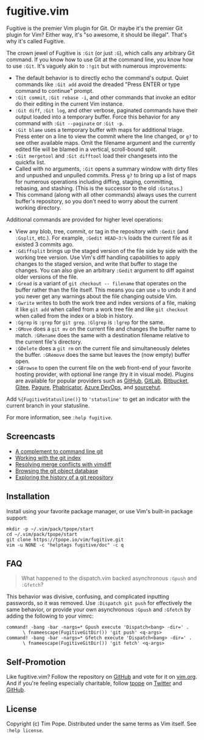 # fugitive.vim

Fugitive is the premier Vim plugin for Git.  Or maybe it's the premier Git
plugin for Vim?  Either way, it's "so awesome, it should be illegal".  That's
why it's called Fugitive.

The crown jewel of Fugitive is `:Git` (or just `:G`), which calls any
arbitrary Git command.  If you know how to use Git at the command line, you
know how to use `:Git`.  It's vaguely akin to `:!git` but with numerous
improvements:

* The default behavior is to directly echo the command's output.  Quiet
  commands like `:Git add` avoid the dreaded "Press ENTER or type command to
  continue" prompt.
* `:Git commit`, `:Git rebase -i`, and other commands that invoke an editor do
  their editing in the current Vim instance.
* `:Git diff`, `:Git log`, and other verbose, paginated commands have their
  output loaded into a temporary buffer.  Force this behavior for any command
  with `:Git --paginate` or `:Git -p`.
* `:Git blame` uses a temporary buffer with maps for additional triage.  Press
  enter on a line to view the commit where the line changed, or `g?` to see
  other available maps.  Omit the filename argument and the currently edited
  file will be blamed in a vertical, scroll-bound split.
* `:Git mergetool` and `:Git difftool` load their changesets into the quickfix
  list.
* Called with no arguments, `:Git` opens a summary window with dirty files and
  unpushed and unpulled commits.  Press `g?` to bring up a list of maps for
  numerous operations including diffing, staging, committing, rebasing, and
  stashing.  (This is the successor to the old `:Gstatus`.)
* This command (along with all other commands) always uses the current
  buffer's repository, so you don't need to worry about the current working
  directory.

Additional commands are provided for higher level operations:

* View any blob, tree, commit, or tag in the repository with `:Gedit` (and
  `:Gsplit`, etc.).  For example, `:Gedit HEAD~3:%` loads the current file as
  it existed 3 commits ago.
* `:Gdiffsplit` brings up the staged version of the file side by side with the
  working tree version.  Use Vim's diff handling capabilities to apply changes
  to the staged version, and write that buffer to stage the changes.  You can
  also give an arbitrary `:Gedit` argument to diff against older versions of
  the file.
* `:Gread` is a variant of `git checkout -- filename` that operates on the
  buffer rather than the file itself.  This means you can use `u` to undo it
  and you never get any warnings about the file changing outside Vim.
* `:Gwrite` writes to both the work tree and index versions of a file, making
  it like `git add` when called from a work tree file and like `git checkout`
  when called from the index or a blob in history.
* `:Ggrep` is `:grep` for `git grep`.  `:Glgrep` is `:lgrep` for the same.
* `:GMove` does a `git mv` on the current file and changes the buffer name to
  match.  `:GRename` does the same with a destination filename relative to the
  current file's directory.
* `:GDelete` does a `git rm` on the current file and simultaneously deletes
  the buffer.  `:GRemove` does the same but leaves the (now empty) buffer
  open.
* `:GBrowse` to open the current file on the web front-end of your favorite
  hosting provider, with optional line range (try it in visual mode).  Plugins
  are available for popular providers such as [GitHub][rhubarb.vim],
  [GitLab][fugitive-gitlab.vim], [Bitbucket][fubitive.vim],
  [Gitee][fugitive-gitee.vim], [Pagure][pagure],
  [Phabricator][vim-phabricator], [Azure DevOps][fugitive-azure-devops.vim],
  and [sourcehut][srht.vim].

[rhubarb.vim]: https://github.com/tpope/vim-rhubarb
[fugitive-gitlab.vim]: https://github.com/shumphrey/fugitive-gitlab.vim
[fubitive.vim]: https://github.com/tommcdo/vim-fubitive
[fugitive-gitee.vim]: https://github.com/linuxsuren/fugitive-gitee.vim
[pagure]: https://github.com/FrostyX/vim-fugitive-pagure
[vim-phabricator]: https://github.com/jparise/vim-phabricator
[fugitive-azure-devops.vim]: https://github.com/cedarbaum/fugitive-azure-devops.vim
[srht.vim]: https://git.sr.ht/~willdurand/srht.vim

Add `%{FugitiveStatusline()}` to `'statusline'` to get an indicator
with the current branch in your statusline.

For more information, see `:help fugitive`.

## Screencasts

* [A complement to command line git](http://vimcasts.org/e/31)
* [Working with the git index](http://vimcasts.org/e/32)
* [Resolving merge conflicts with vimdiff](http://vimcasts.org/e/33)
* [Browsing the git object database](http://vimcasts.org/e/34)
* [Exploring the history of a git repository](http://vimcasts.org/e/35)

## Installation

Install using your favorite package manager, or use Vim's built-in package support:

    mkdir -p ~/.vim/pack/tpope/start
    cd ~/.vim/pack/tpope/start
    git clone https://tpope.io/vim/fugitive.git
    vim -u NONE -c "helptags fugitive/doc" -c q

## FAQ

> What happened to the dispatch.vim backed asynchronous `:Gpush` and
> `:Gfetch`?

This behavior was divisive, confusing, and complicated inputting passwords, so
it was removed.  Use `:Dispatch git push` for effectively the same behavior,
or provide your own asynchronous `:Gpush` and `:Gfetch` by adding the
following to your vimrc:

    command! -bang -bar -nargs=* Gpush execute 'Dispatch<bang> -dir=' .
          \ fnameescape(FugitiveGitDir()) 'git push' <q-args>
    command! -bang -bar -nargs=* Gfetch execute 'Dispatch<bang> -dir=' .
          \ fnameescape(FugitiveGitDir()) 'git fetch' <q-args>

[credentials caching]: https://help.github.com/en/articles/caching-your-github-password-in-git

## Self-Promotion

Like fugitive.vim? Follow the repository on
[GitHub](https://github.com/tpope/vim-fugitive) and vote for it on
[vim.org](http://www.vim.org/scripts/script.php?script_id=2975).  And if
you're feeling especially charitable, follow [tpope](http://tpo.pe/) on
[Twitter](http://twitter.com/tpope) and
[GitHub](https://github.com/tpope).

## License

Copyright (c) Tim Pope.  Distributed under the same terms as Vim itself.
See `:help license`.
